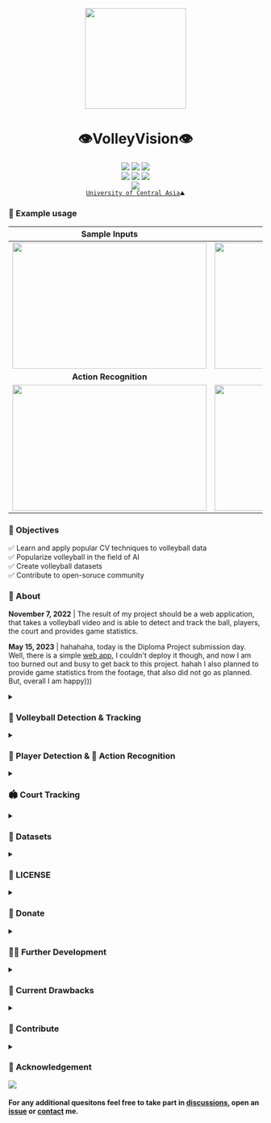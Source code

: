 <p align="center">
  <img src="https://github.com/shukkkur/VolleyVision/blob/280fed79d290c1cf6d53c869fa60355eeb04d148/assets/vv_logo.png" width=200>
</p>

<h1 align="center">
  👁️VolleyVision👁️
</h1>


<p align='center'>
  <a href="https://github.com/shukkkur/VolleyVision/forks?include=active%2Carchived%2Cinactive%2Cnetwork&page=1&period=2y&sort_by=stargazer_counts"><img src="https://img.shields.io/github/forks/shukkkur/VolleyVision.svg"></a>
  <a href="https://github.com/shukkkur/VolleyVision/stargazers"><img src="https://img.shields.io/github/stars/shukkkur/VolleyVision.svg"></a>
  <a href="https://github.com/shukkkur/VolleyVision/watchers"><img src="https://img.shields.io/github/watchers/shukkkur/VolleyVision.svg"></a>
 
  <br>
  <a href=""><img src="https://img.shields.io/github/last-commit/shukkkur/VolleyVision.svg"></a>
  <a href="https://creativecommons.org/licenses/by-nc-nd/4.0/"><img src="https://img.shields.io/badge/License-CC%20BY--NC--ND%204.0-lightgrey.svg"></a>
  <img src="https://hits.sh/github.com/shukkkur/VolleyVision.svg"/>
  
  <br>
  <a href="https://docs.google.com/presentation/d/1lcpJRam7ZxT-mF9wQBrxsambamZbcPTc/edit?usp=sharing&ouid=112155718847046590465&rtpof=true&sd=true"><img src="https://img.shields.io/badge/Presentation-Slides-B762C1"></a>

  <br>
  <a href="https://ucentralasia.org/home"><code>University of Central Asia</a>⛰️</code>
  
</p>


<h3>🧪 Example usage</h3>

Sample Inputs | From [assets/](https://github.com/shukkkur/VolleyVision/tree/main/Stage%20I%20-%20Volleyball/assets)
:-------------------------:|:-------------------------:
<a href="https://github.com/shukkkur/VolleyVision/tree/main/Stage%20I%20-%20Volleyball/yV7-tiny"><img src="https://github.com/shukkkur/VolleyVision/blob/88474342fa4330ce268668986d9f5061d7ee8f6a/assets/y7Detect_volleyball15.gif" width="385" height="250"></a> | <a href="https://universe.roboflow.com/shukur-sabzaliev-bh7pq/volleyball-tracking/model/"><img src="https://github.com/shukkkur/VolleyVision/blob/eb639742363fb5564d6de4c3b1bf3da808162aa9/assets/rf_backview.gif" width="385" height="250"></a>
<strong>Action Recognition</strong> | <strong>Players Detection</strong>
<a href="https://github.com/shukkkur/VolleyVision/tree/main/Stage%20II%20-%20Players%20%26%20Actions/actions/yV8_medium"><img src="https://github.com/shukkkur/VolleyVision/blob/1c6c180c445a8be413defac520899e411c07f043/assets/actions.gif" width="385" height="250"></a> | <a href="https://github.com/shukkkur/VolleyVision/tree/main/Stage%20II%20-%20Players%20%26%20Actions/players/yV8_medium"><img src="https://github.com/shukkkur/VolleyVision/blob/c098d6eb2f84ef07ded1d24bcb8da9641cb1737a/assets/players.gif" width="385" height="250"></a>

<h3>🎯 Objectives</h3>
<p>
  ✅ Learn and apply popular CV techniques to volleyball data   <br>
  ✅ Popularize volleyball in the field of AI                   <br>
  ✅ Create volleyball datasets                                 <br>
  ✅ Contribute to open-soruce community                        
</p>


<h3>📝 About</h3>


<p><strong>November 7, 2022</strong> | The result of my project should be a web application, that takes a  volleyball video  and is able to detect and track the ball, players, the court and provides game statistics.</p>
<p><strong>May 15, 2023</strong> | hahahaha, today is the Diploma Project submission day. Well, there is a simple <a href="https://github.com/shukkkur/volleyvision_app">web app</a>, I couldn't deploy it though, and now I am too burned out and busy to get back to this project. hahah I also planned to provide game statistics from the footage, that also did not go as planned. But, overall I am happy)))</p>


<details><summary><h3>🏐 Volleyball Detection & Tracking</h3></summary>

<a href="https://universe.roboflow.com/shukur-sabzaliev-bh7pq/volleyball-tracking/model/"><img src="https://app.roboflow.com/images/try-model-badge.svg"></img></a>
<a href="https://universe.roboflow.com/shukur-sabzaliev-bh7pq/volleyball-tracking"><img src="https://app.roboflow.com/images/download-dataset-badge.svg"></img></a>
<a href="https://github.com/shukkkur/VolleyVision/tree/main/Stage%20I%20-%20Volleyball/weights/weights"><img src="https://img.shields.io/badge/Download-YOLOV7--TINY%20Weights-red" alt="yV8 Weights"></a>
<a href="https://wandb.ai/volleyvision/YOLOR/runs/2u30vyzp/overview?workspace=user-shukkkur"><img src="https://raw.githubusercontent.com/wandb/assets/main/wandb-github-badge-gradient.svg" alt="WandB Badge"></a>

<!--   <strong>February 10, 2023 </strong> -->
<!--    <i>Closing the first stage moderetly satisfied</i>.  -->
<!--   <br> -->

<p>Two trained models: <a href="https://blog.roboflow.com/new-and-improved-roboflow-train/">RoboFlow</a> (<a href="https://docs.roboflow.com/train">AutoML training</a>) and <a href="https://github.com/WongKinYiu/yolov7">yoloV7-tiny</a> (local training). Both were trained on my newly created dataset comprised of <strong>25k images</strong>.  As for the tracker, <a href="https://github.com/foolwood/DaSiamRPN">DaSiamRPN</a> (<a href="https://docs.opencv.org/4.x/de/d93/classcv_1_1TrackerDaSiamRPN.html">cv2</a>) was used.

|              |   **mAP(50)**   | **precision** |  **recall**  |
|:------------:|:-----------:|:-------------:|:------------:|
| yoloV7-tiny  |    74.1%    |     86.4%     |    65.8%     |
|  RoboFlow    |    92.3%    |     94.7%     |    86.1%     |

  <strong>RoboFlow</strong> model is more accurate and works better on official matches, rather than yolov7 model. However, it requires longer time for inference. <strong>YoloV7-tiny</strong> is capable of real-time inference, even though it is less accurate than RoboFlow model, it is still a good and fast choice for larger volleyballs.</p>

<h3>🏃‍♂️ How to Run</h3>
<ul>
  <li>
  <p>Check out the <a href="https://github.com/shukkkur/VolleyVision/tree/main/Stage%20I%20-%20Volleyball#readme">Stage I - Volleyball/README.md</a></p>
  </li>
</ul>
</details>

<details><summary><h3>🏃 Player Detection & 🤾 Action Recognition</h3></summary>
    <h4>Action Recognition</h4>
    <a href="https://universe.roboflow.com/shukur-sabzaliev-42xvj/volleyball-actions"><img src="https://app.roboflow.com/images/download-dataset-badge.svg"></img></a>
    <a href="https://universe.roboflow.com/shukur-sabzaliev-42xvj/volleyball-actions/model/3"><img src="https://app.roboflow.com/images/try-model-badge.svg"></img></a>
    <a href="https://github.com/shukkkur/VolleyVision/tree/main/Stage%20II%20-%20Players%20%26%20Actions/actions/yV8_medium/"><img src="https://img.shields.io/badge/Download-YOLOV8M%20Weights-red" alt="yV8 Weights"></a>
    <a href="https://wandb.ai/volleyvision/YOLOv8/runs/28bs84bi/overview?workspace=user-shukkkur"><img src="https://raw.githubusercontent.com/wandb/assets/main/wandb-github-badge-gradient.svg" alt="WandB Badge"></a>
  <p>
    In this stage, I focused on recognizing volleyball actions from the images. A comprehensive volleyball actions dataset was created, comprising <strong>14k images</strong>. I used <a href="https://github.com/ultralytics/ultralytics/tree/0cb87f7dd340a2611148fbf2a0af59b544bd7b1b#models">YOLOv8m</a> to train the action recognition model on this dataset.
  </p>  

|            | **mAP50(B)**   | **precision**   | **recall**      |
|:----------:|:----------:|:----------------:|:----------------:|
| yolov8m    | 92.31%     | 92.38%         | 89.4%         |
| RoboFlow   |  83.7%     | 78.5%      | 82.3%         |

<p>The results were highly promising, as shown by the performance metrics.</p>

<h4>Players Detection</h4>
    <a href="https://universe.roboflow.com/shukur-sabzaliev-42xvj/players-dataset"><img src="https://app.roboflow.com/images/download-dataset-badge.svg"></img></a>
    <a href="https://universe.roboflow.com/shukur-sabzaliev-42xvj/players-dataset/model/"><img src="https://app.roboflow.com/images/try-model-badge.svg"></img></a>
    <a href="https://github.com/shukkkur/VolleyVision/tree/main/Stage%20II%20-%20Players%20%26%20Actions/actions/yV8_medium"><img src="https://img.shields.io/badge/Download-YOLOV8M%20Weights-red" alt="yV8 Weights"></a>
    <p>
    In addition, I have also trained a YOLOv8m model on a dataset of volleyball players, achieving a high level of accuracy in detecting players in each frame:
    </p>  
    
|            | **mAP50(B)**   | **precision**   | **recall**      |
|:----------:|:----------:|:----------------:|:----------------:|
| yolov8m    | 97.2%    | 94.2%        | 94%         |
| RoboFlow   |  97.2%     | 96.7%      | 91.7%         |

<p>However, it's worth noting that the yolov8 model, being able to perform in real-time, may occasionally misidentify coaches as players, whereas the RoboFlow model will have a higher rate of <strong>false negatives</strong>, resulting in missed player detections.</p>

<h3>🏃‍♂️ How to Run</h3>
<ul>
  <li>
  <p>Check out the <a href="https://github.com/shukkkur/VolleyVision/tree/main/Stage%20II%20-%20Players%20%26%20Actions#readme">Stage II - Players & Actions/README.md</a></p>
  </li>
</ul>
</details>


<details><summary><h3>🏟️ Court Tracking</h3></summary>
<a href="https://universe.roboflow.com/shukur-sabzaliev-bh7pq/court-segmented"><img src="https://app.roboflow.com/images/download-dataset-badge.svg"></img></a>
<a href="https://universe.roboflow.com/shukur-sabzaliev-bh7pq/court-segmented/model/"><img src="https://app.roboflow.com/images/try-model-badge.svg"></img></a>

<p>In this stage, I trained a simple <strong>Semantic Segmentation</strong> model on RoboFlow to find and outline the court. </p>

|      | mIoU  |
|------|-------|
| RoboFlow     | 97.2% |


<p>Keep in mind, this was a quick and fun experiment due to an upcoming thesis deadline, and it may not work perfectly every time. </p>

<img src="https://github.com/shukkkur/VolleyVision/blob/86a79be02caea17bfbbbaee44366a9cfc5f31f42/Stage%20III%20-%20Court%20Detection/assets/collage_court.png" width="600">

<p>The collage image above should give you the idea about the steps I took to detect the court: 
  <ol>
    <li>Get the segmentation mask from the model</li>
    <li>Find Contours - <code>cv2.findContours</code></li>
    <li>Approximate a polygonal curve - <code>cv2.approxPolyDP</code></li>
  </ol>
</p>

<h3>🏃‍♂️ How to Run</h3>
<ul>
  <li>
  <p>Check out the <a href="https://github.com/shukkkur/VolleyVision/tree/main/Stage%20III%20-%20Court%20Detection#readme">Stage III - Court Detection/README.md</a></p>
  </li>
</ul>
</details>

<details><summary><h3>💾 Datasets</h3></summary>
  
| Volleyball | Actions | Players | Spatiotemporal Activity |
|------|---------|---------|-------|
| <a href="https://universe.roboflow.com/shukur-sabzaliev-bh7pq/volleyball-tracking"><img src="https://github.com/shukkkur/VolleyVision/blob/6ac8230e48de95a8edb3a1c4793657ddb06f1409/README_files/volley-collage.jpg" width="600"></a> | <a href="https://universe.roboflow.com/shukur-sabzaliev-42xvj/volleyball-actions"><img src="https://github.com/shukkkur/VolleyVision/blob/f59e9feba6946d6ce7706b8c6b27081461d0401e/assets/actions_collage.png" width="600"></a> | <a href="https://universe.roboflow.com/shukur-sabzaliev-42xvj/players-dataset"><img src="https://github.com/shukkkur/VolleyVision/blob/f59e9feba6946d6ce7706b8c6b27081461d0401e/assets/players_collage.png" width="600"></a> | <img src="https://github.com/shukkkur/VolleyVision/blob/10da824026eafd787f85c0a4d9e88d6259c31a72/assets/3d_activity.png" width="465"> |

  
<ol>
  <li>
    <a href="https://universe.roboflow.com/shukur-sabzaliev-bh7pq/volleyball-tracking">Volleyball</a> (1 class: volleyball)
    <ul>
      <li>Source Images - <a href="https://universe.roboflow.com/volleyvision/volleyball-tracking/dataset/9">25k_version</a></li>
      <li>Resized (640x640) - <a href="https://universe.roboflow.com/volleyvision/volleyball-tracking/dataset/13">25_version_640</a></li>
      <li>Resized (800x800) - <a href="https://universe.roboflow.com/shukur-sabzaliev-bh7pq/volleyball-tracking/dataset/18">800_by_800_version</a></li>
    </ul>
  </li>
  
  <li>
    <a href="https://universe.roboflow.com/shukur-sabzaliev-42xvj/volleyball-actions">Actions</a> (5 classes: block, defense, serve, set, spike)
    <ul>
      <li>Source Images - <a href="https://universe.roboflow.com/shukur-sabzaliev-42xvj/volleyball-actions/dataset/5">original</a></li>
      <li>Resized (640x640) - <a href="https://universe.roboflow.com/shukur-sabzaliev-42xvj/volleyball-actions/dataset/3">resized_640</a></li>
      <li>Resized (1024x1024) - <a href="https://universe.roboflow.com/shukur-sabzaliev-42xvj/volleyball-actions/dataset/4">stretched_dataset</a></li>
    </ul>
  </li>
  
  <li>
    <a href="https://universe.roboflow.com/shukur-sabzaliev-42xvj/players-dataset">Players</a> (1 class: player)
    <ul>
      <li>Source Images - <a href="https://universe.roboflow.com/shukur-sabzaliev-42xvj/players-dataset/dataset/1">original</a></li>
      <li>Resized (640x640) - <a href="https://universe.roboflow.com/shukur-sabzaliev-42xvj/players-dataset/dataset/4">resized</a></li>
      <li>Augmented Resized (640x640) - <a href="https://universe.roboflow.com/shukur-sabzaliev-42xvj/players-dataset/dataset/2">aug_res</a></li>
    </ul>
  </li>
  
  <li>
    <a href="https://www.tugraz.at/index.php?id=17751">Spatiotemporal Volleyball Activtiy Dataset</a> (7 classes: defense-move, attack, block, reception, service, setting, stand).
    <ul>
      <li>Source Images - <a href="https://universe.roboflow.com/shukur-sabzaliev-zc3en/volleyball-activity-dataset/dataset/3">original</a></li>
      <li>Resized (640x640) - <a href="https://universe.roboflow.com/shukur-sabzaliev-zc3en/volleyball-activity-dataset/dataset/4">resized_640</a></li>
    </ul>
    <p>This dataset belongs to Institute of Computer Graphics and Vision, I downloaded the annotations and the videos from the website, did all the preprocessing and uploaded it to RoboFlow, to make it more accessible and convinient for others to download. Please note that this dataset is <strong>video dataset</strong> but RoboFlow splitted it randomly into train/test/split. Therefore, after downloading the images and annotations, they all should be combined and then split sequentially.</p>
  </li>
  
  <li>
    <a href="https://deeperaction.github.io/datasets/multisports.html">A Multi-Person Video Dataset of Spatio-Temporally Localized Sports Actions</a> (12 classes: first hit pass, defend, no offensive attack...).
    <ul>
      <li>HuggingFace - <a href="https://huggingface.co/datasets/MCG-NJU/MultiSports">dataset</a></li>
    </ul>
    <p>MultiSports is a multi-person dataset of spatio-temporal localized sports actions. Please refer to <a href="https://arxiv.org/abs/2105.07404">this paper</a> for more details and to <a href="https://github.com/MCG-NJU/MultiSports/">this repository</a> for evaluation. </p>
  </li>

  <li>
    Court Segmentation
    <ul>
      <li>Source Images - <a href="https://universe.roboflow.com/shukur-sabzaliev-bh7pq/court-segmented">original</a></li>
    </ul>
  </li>
  
</ol>
</details>
  
<details><summary><h3>📝 LICENSE</h3></summary>
<p>This project is licensed under the <strong>Creative Commons Attribution-NonCommercial-NoDerivatives (CC BY-NC-ND)</strong> license.</p>
<p>This license allows you to:</p>
<ul>
    <li><strong>Share</strong> — copy and redistribute the material in any medium or format</li>
    <li><strong>Adapt</strong> — remix, transform, and build upon the material</li>
</ul>
<p>Under the following terms:</p>
<ul>
    <li><strong>Attribution</strong> — You must give appropriate credit, provide a link to the license, and indicate if changes were made. You may do so in any reasonable manner, but not in any way that suggests the licensor endorses you or your use.</li>
    <li><strong>Non-Commercial</strong> — You may not use the material for commercial purposes.</li>
    <li><strong>No Derivatives</strong> — If you remix, transform, or build upon the material, you may not distribute the modified material.</li>
</ul>
<p>See the full license text for more details.</p>
<p>
<a href="https://creativecommons.org/licenses/by-nc-nd/4.0/legalcode">Read the full license text</a>
</p>
</details>

<details><summary><h3>💖 Donate</h3></summary>
<p>If you find my work useful or interesting, I would greatly appreciate your support on <strong><a href="https://ko-fi.com/shukkkur">Ko-fi</a></strong>. Alternatively, you can simply reach out to me and say 'thank you,' which I equally value!)</p>
</details>

<details><summary><h3>👨‍💻 Further Development</h3></summary>
<ul>
  <li>Develop and deploy a web app</li>
  <li>Unify all three stages into one coherent and easy to run script</li>
  <li>Research and apply better Court Detection methods</li>
  <li>Train YoloV8 on <a href="https://universe.roboflow.com/shukur-sabzaliev-bh7pq/volleyball-tracking">Volleyball Dataset</a></li>
  <li>Train 3D Model on <a href="https://universe.roboflow.com/shukur-sabzaliev-zc3en/volleyball-activity-dataset">Spatiotemporal Activity Dataset</a></li>
  <li>Extract and transport volleyball actions from <a href="https://huggingface.co/datasets/MCG-NJU/MultiSports">MultiSports</a> to RoboFlow</li>
  <li>Combine <strong>Players Detection</strong> with <strong>Actions Recognition</strong> to generate personalized statistics</li>
  <li>Combine <strong>Volleyball Tracking</strong> with <strong>Court Detection</strong> for <strong>smart ball in/out referee system</strong></li>
  <li>Annotate more side-view (official recordings) data for <a href="https://universe.roboflow.com/shukur-sabzaliev-42xvj/volleyball-actions">Action Recognition Dataset</a></li>
  <li>Annotate more data for <a href="https://universe.roboflow.com/shukur-sabzaliev-bh7pq/court-segmented">Court Segmentation Dataset</a></li>
  <li>Annotate more data for <a href="https://universe.roboflow.com/shukur-sabzaliev-42xvj/players-dataset">Players Detection Dataset</a></li>
</ul>
</details>

<details><summary><h3>🐛 Current Drawbacks</h3></summary>
<ul>
  <li>RoboFlow <a href="https://universe.roboflow.com/shukur-sabzaliev-bh7pq/volleyball-tracking/model/18">Volleyball Detection Model</a> is slow, due to the API being called on every single frame</li>
  <li>Court Detection is neither robust nor fast</li>
  <li>Action Recognition model is undertrained on <code>Defense</code> class</li>
  <li>Action Recogntiion model is undertrained on side-view data</li>
  <li>Players Detection occasionally detects coaches, referees and spectators as <code>player</code> class</li>
</ul>
</details>

<details><summary><h3>🫶 Contribute</h3></summary>

<p>Help me by annoating data, discussing potential improvements or writing a better documentation. Check out the <a href="https://github.com/shukkkur/VolleyVision/blob/main/CONTRIBUTING.md">CONTRIBUTING.md</a>. Contributing is easy and appreciated!</p>
</details>


<details><summary><h3>🙌 Acknowledgement</h3></summary>
  <ul>
      <p align="center">
        <img src="https://github.com/shukkkur/VolleyVision/blob/2bf4497171830d7b0c5279847da1d6364adfce75/assets/roboflow_logo.png" width="500">
      </p>
<li>
    This project wouldn't possible without amazing & free RoboFlow <a href="https://roboflow.com/annotate">annotation tools</a> , open-source <a href="https://universe.roboflow.com/">datasets</a>, quick & easy <a href="https://roboflow.com/deploy">deployement</a> and high-level <a href="https://blog.roboflow.com/">blog posts</a>. Special thanks to <a href="https://blog.roboflow.com/author/mohamed/">Mohamed Traore</a> for tirelessly approving my constant requests for data storage and model training credits</li>
    <li><a href="https://github.com/artkulak">Artyom Kulakov</a> - My supervisor. Sincerest gratitude that you foud time to guide and support me along the entire journey (starting from <a href="https://github.com/ArtLabss">ArtLabs</a>))))</li>
    <li><a href="https://ucentralasia.org/faculty-and-staff/dr-nurlan-shaidullaev">Nurlan Shaidullaev</a> - FYP course instructor. Thank you for your vigilence and constant reminders about the upcoming deadlines :D</li>
    <li><a href="https://ucentralasia.org/home">University of Central Asia</a> - my home for the past 5 years. Immense gratitude to AKDN.</li>
  </ul>
</details>

<img src="https://github.com/shukkkur/VolleyVision/blob/1d1836c3a7968cbcde4bcf5cfb5e8eaf4c16acfb/assets/header.png">

<h4>For any additional quesitons feel free to take part in <a href="https://github.com/shukkkur/VolleyVision/discussions">discussions</a>, open an <a href="https://github.com/shukkkur/VolleyVision/issues/new">issue</a> or <a href="https://github.com/shukkkur#feel-free-to-connectcontact">contact</a> me.</h4>

<!--
<table>
<tr>
<td> Status </td> <td> Response </td>
</tr>
<tr>
<td> 200 </td>
<td>

```python
from roboflow import Roboflow
rf = Roboflow(api_key="sparlyxRfGqxvrUwHldB")
project = rf.workspace().project("radardata")
model = project.version(1).model

# infer on a local image
print(model.predict("your_image.jpg", confidence=40, overlap=30).json())

# visualize your prediction
# model.predict("your_image.jpg", confidence=40, overlap=30).save("prediction.jpg")

# infer on an image hosted elsewhere
# print(model.predict("URL_OF_YOUR_IMAGE", hosted=True, confidence=40, overlap=30).json())
```
V Extra blank line below!

</td>
</tr>
<tr>
<td> 400 </td>
<td>

**Markdown** _here_. (Blank lines needed before and after!)

</td>
</tr>
</table>
-->

<!-- <img src="https://github.com/shukkkur/VolleyVision/blob/2e4ce97819f591573de99fcfe04ba0f0259dff9a/assets/rf_men_rally.gif" width="350" height="250"> | <img src="https://github.com/shukkkur/VolleyVision/blob/2e4ce97819f591573de99fcfe04ba0f0259dff9a/assets/rf_women_rally.gif" width="350" height="250"> -->

<!--   https://blog.roboflow.com/new-and-improved-roboflow-train/ -->

<!-- I was trying to train the standard <a href="https://github.com/WongKinYiu/yolov7#performance">yolov7</a>, however, with GPU memory being 4GB, I could only afford training with <code>batch_size=8 img-size=480</code>, which didn't yield best results. -->
